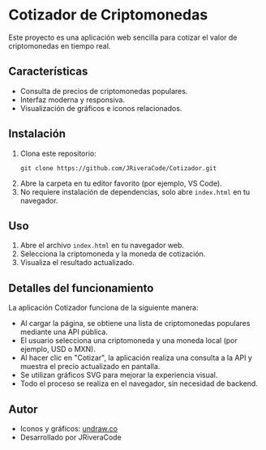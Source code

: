 # Cotizador de Criptomonedas

Este proyecto es una aplicación web sencilla para cotizar el valor de criptomonedas en tiempo real.

## Características
- Consulta de precios de criptomonedas populares.
- Interfaz moderna y responsiva.
- Visualización de gráficos e iconos relacionados.

## Instalación
1. Clona este repositorio:
   ```
   git clone https://github.com/JRiveraCode/Cotizador.git
   ```
2. Abre la carpeta en tu editor favorito (por ejemplo, VS Code).
3. No requiere instalación de dependencias, solo abre `index.html` en tu navegador.

## Uso
1. Abre el archivo `index.html` en tu navegador web.
2. Selecciona la criptomoneda y la moneda de cotización.
3. Visualiza el resultado actualizado.

## Detalles del funcionamiento
La aplicación Cotizador funciona de la siguiente manera:
- Al cargar la página, se obtiene una lista de criptomonedas populares mediante una API pública.
- El usuario selecciona una criptomoneda y una moneda local (por ejemplo, USD o MXN).
- Al hacer clic en "Cotizar", la aplicación realiza una consulta a la API y muestra el precio actualizado en pantalla.
- Se utilizan gráficos SVG para mejorar la experiencia visual.
- Todo el proceso se realiza en el navegador, sin necesidad de backend.

## Autor
- Iconos y gráficos: [undraw.co](https://undraw.co/)
- Desarrollado por JRiveraCode

<!-- ## Licencia
Este proyecto está bajo la licencia MIT. -->
